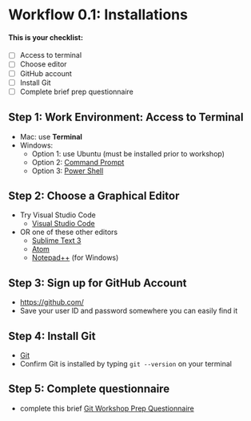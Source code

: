 
# Workflow 0.1: Installations
#### This is your checklist:
- [ ] Access to terminal
- [ ] Choose editor
- [ ] GitHub account
- [ ] Install Git
- [ ] Complete brief prep questionnaire

## Step 1:  Work Environment:  Access to Terminal 
- Mac:  use **Terminal**
- Windows:
	- Option 1:  use Ubuntu (must be installed prior to workshop)
	- Option 2:  [Command Prompt](https://www.lifewire.com/command-prompt-2625840)
	- Option 3:  [Power Shell](https://www.digitalcitizen.life/simple-questions-what-powershell-what-can-you-do-it)


## Step 2:  Choose a Graphical Editor
- Try Visual Studio Code
	* [Visual Studio Code](https://visualstudio.microsoft.com/downloads/)
- OR one of these other editors
	* [Sublime Text 3](https://www.sublimetext.com/)
 	* [Atom](https://atom.io/)
 	* [Notepad++](https://notepad-plus-plus.org/) (for Windows)

## Step 3:  Sign up for GitHub Account
- https://github.com/
- Save your user ID and password somewhere you can easily find it

## Step 4:  Install Git
- [Git](https://git-scm.com/book/en/v2/Getting-Started-Installing-Git)
- Confirm Git is installed by typing `git --version` on your terminal

## Step 5:  Complete questionnaire
- complete this brief [Git Workshop Prep Questionnaire](https://goo.gl/forms/xF9bqvnBxdz7QCHg2)
